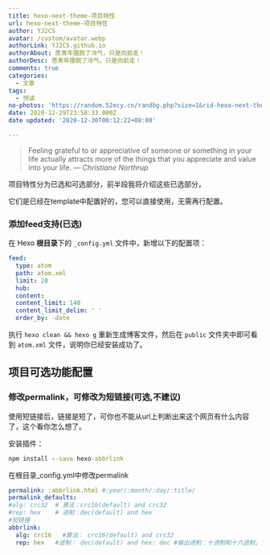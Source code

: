 ```yaml
---
title: hexo-next-theme-项目特性
url: hexo-next-theme-项目特性
author: YJ2CS
avatar: /custom/avatar.webp
authorLink: YJ2CS.github.io
authorAbout: 愿青年摆脱了冷气，只是向前走！
authorDesc: 愿青年摆脱了冷气，只是向前走！
comments: true
categories:
  - 文章
tags:
  - 悦读
no-photos: 'https://random.52ecy.cn/randbg.php?size=1&rid-hexo-next-theme-项目特性'
date: 2020-12-29T23:58:33.000Z
date updated: '2020-12-30T00:12:22+08:00'

---
```


> Feeling grateful to or appreciative of someone or something in your life actually attracts more of the things that you appreciate and value into your life.
> — <cite>Christiane Northrup</cite>

项目特性分为已选和可选部分，前半段我将介绍这些已选部分，

它们是已经在template中配置好的，您可以直接使用，无需再行配置。

### 添加feed支持(已选)

在 Hexo **根目录**下的 `_config.yml` 文件中，新增以下的配置项：

```yaml
feed:
  type: atom
  path: atom.xml
  limit: 20
  hub:
  content:
  content_limit: 140
  content_limit_delim: ' '
  order_by: -date
```

执行 `hexo clean && hexo g` 重新生成博客文件，然后在 `public` 文件夹中即可看到 `atom.xml` 文件，说明你已经安装成功了。

## 项目可选功能配置

### 修改permalink，可修改为短链接(可选,不建议)

使用短链接后，链接是短了，可你也不能从url上判断出来这个网页有什么内容了，这个看你怎么想了。

安装插件：

```cmd
npm install --save hexo-abbrlink
```

在根目录_config.yml中修改permalink

```yaml
permalink: :abbrlink.html #:year/:month/:day/:title/
permalink_defaults:
#alg: crc32  # 算法：crc16(default) and crc32
#rep: hex    # 进制：dec(default) and hex
#短链接
abbrlink:
  alg: crc16   #算法： crc16(default) and crc32
  rep: hex   #进制： dec(default) and hex: dec #输出进制：十进制和十六进制，默认为10进制。丨dec为十进制，hex为十六进制

```
